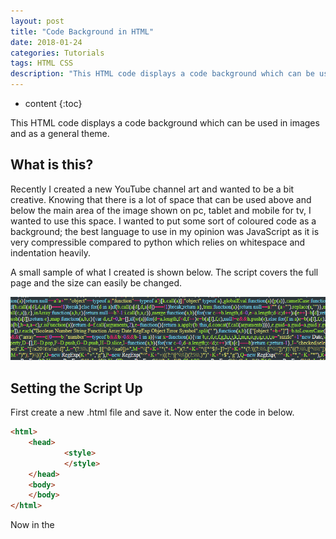 ```yaml
---
layout: post
title: "Code Background in HTML"
date: 2018-01-24
categories: Tutorials
tags: HTML CSS
description: "This HTML code displays a code background which can be used in images and as a general theme. It consists of jQuery code minified and compressed into a background."
---
```


* content
{:toc}

This HTML code displays a code background which can be used in images and as a general theme.

## What is this?
Recently I created a new YouTube channel art and wanted to be a bit creative. Knowing that there is a lot of space that can be used above and below the main area of the image shown on pc, tablet and mobile for tv, I wanted to use this space. I wanted to put some sort of coloured code as a background; the best language to use in my opinion was JavaScript as it is very compressible compared to python which relies on whitespace and indentation heavily.

A small sample of what I created is shown below. The script covers the full page and the size can easily be changed.

![Background Code Example](/images/code-background-in-html/example1.png)

<!-- more -->

## Setting the Script Up
First create a new .html file and save it. Now enter the code in below.

```html
<html>
    <head>
            <style>
            </style>
    </head>
    <body>
    </body>
</html>
```

Now in the <style> tag enter the css:

```css
body {overflow: hidden;margin: 0;background: #263238;}
pre {white-space: normal;}
.highlight {word-break: break-all; font-size: 12px;}
.highlight .c,.highlight .c1,.highlight .cm,.highlight .cp,.highlight .cs{color:#75715e}
.highlight .err{color:#960050;background-color:#1e0010}
.highlight .k{color:#66d9ef}
.highlight .l{color:#ae81ff}
.highlight .n{color:#f8f8f2}
.highlight .o{color:#f92672}
.highlight .p{color:#f8f8f2}
.highlight .ge{font-style:italic}
.highlight .gs{font-weight:700}
.highlight .kc,.highlight .kd{color:#66d9ef}
.highlight .kn{color:#f92672}
.highlight .kp,.highlight .kr,.highlight .kt{color:#66d9ef}
.highlight .ld{color:#e6db74}
.highlight .m{color:#ae81ff}
.highlight .s{color:#e6db74}
.highlight .na{color:#a6e22e}
.highlight .nb{color:#f8f8f2}
.highlight .nc{color:#a6e22e}
.highlight .no{color:#66d9ef}
.highlight .nd{color:#a6e22e}
.highlight .ni{color:#f8f8f2}
.highlight .ne,.highlight .nf{color:#a6e22e}
.highlight .nl,.highlight .nn{color:#f8f8f2}
.highlight .nx{color:#a6e22e}
.highlight .py{color:#f8f8f2}
.highlight .nt{color:#f92672}
.highlight .nv{color:#f8f8f2}
.highlight .ow{color:#f92672}
.highlight .w{color:#f8f8f2}
.highlight .mf,.highlight .mh,.highlight .mi,.highlight .mo{color:#ae81ff}
.highlight .s2,.highlight .sb,.highlight .sc,.highlight .sd{color:#e6db74}
.highlight .se{color:#ae81ff}
.highlight .s1,.highlight .sh,.highlight .si,.highlight .sr,.highlight .ss,.highlight .sx{color:#e6db74}
.highlight .bp,.highlight .vc,.highlight .vg,.highlight .vi{color:#f8f8f2}
.highlight .il{color:#ae81ff}
.highlight .gu{color:#75715e}
.highlight .gd{color:#f92672}
.highlight .gi{color:#a6e22e}
```

This CSS has been comes with the [pygments](http://pygments.org/) library; I use it in this website. I have compressed and formatted it to make the code look a bit more appealing and smaller. I also added a couple of extra classes for wrapping, backgrounds and to stop scrolling.

## The Script
Now if you thought the CSS was big, wait for the JavaScript. For this project I needed a sufficient amount of JavaScript. I decided on using the jQuery source code as it is large enough to fill a screen. I used the [compressed, production jQuery 3.3.1](https://code.jquery.com/jquery-3.3.1.min.js). Go to that link and copy all the code using Ctrl + A, Ctrl + C.

Now go to my highlighter tool at [/tools/pygments-online](http://nitratine.pythonanywhere.com/tools/pygments-online) and paste the code in the "Input Code" box. Change the code to "JavaScript" and click highlight.

This may take a few seconds but you should see an output like this:

![Highlighted JavaScript Example](/images/code-background-in-html/example2.png)

Click on the "Copy to Clipboard" button and put this straight into the <body> tag.

Now open the .html file in chrome and you will see that the whole background is code.

![Final Example](/images/code-background-in-html/final.png)

## Modifications
If you want to make this code scroll, remove "overflow: hidden;" in the body css selector.

If you want to change the font size, change "font-size: 12px;" in the highlight class.

If you want to change the background colour, change it in the body css selector.

If you want to make this code a background, you can either take a screenshot of it or style the highlight class with {position: absolute; top: 0; left: 0; z-index: -100;} as shown [here](https://stackoverflow.com/questions/25970787/use-a-div-as-a-background-for-another-element)

## Sources
- [jquery.com for javascript code](https://jquery.com/)


